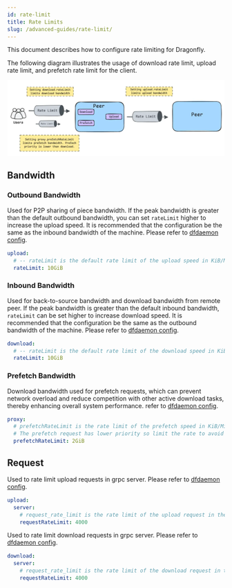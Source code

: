 ```yaml
---
id: rate-limit
title: Rate Limits
slug: /advanced-guides/rate-limit/
---
```


This document describes how to configure rate limiting for Dragonfly.

The following diagram illustrates the usage of download rate limit, upload rate limit,
and prefetch rate limit for the client.

![rate-limit](../resource/advanced-guides/rate-limit/rate-limit.webp)

## Bandwidth

### Outbound Bandwidth

Used for P2P sharing of piece bandwidth.
If the peak bandwidth is greater than the default outbound bandwidth,
you can set `rateLimit` higher to increase the upload speed.
It is recommended that the configuration be the same as the inbound bandwidth of the machine.
Please refer to [dfdaemon config](../reference/configuration/client/dfdaemon.md).

```yaml
upload:
  # -- rateLimit is the default rate limit of the upload speed in KiB/MiB/GiB per second, default is 10GiB/s.
  rateLimit: 10GiB
```

### Inbound Bandwidth

Used for back-to-source bandwidth and download bandwidth from remote peer.
If the peak bandwidth is greater than the default inbound bandwidth,
`rateLimit` can be set higher to increase download speed.
It is recommended that the configuration be the same as the outbound bandwidth of the machine.
Please refer to [dfdaemon config](../reference/configuration/client/dfdaemon.md).

```yaml
download:
  # -- rateLimit is the default rate limit of the download speed in KiB/MiB/GiB per second, default is 10GiB/s.
  rateLimit: 10GiB
```

### Prefetch Bandwidth

Download bandwidth used for prefetch requests, which can prevent network overload
and reduce competition with other active download tasks,
thereby enhancing overall system performance.
refer to [dfdaemon config](../reference/configuration/client/dfdaemon.md).

```yaml
proxy:
  # prefetchRateLimit is the rate limit of the prefetch speed in KiB/MiB/GiB per second, default is 2GiB/s.
  # The prefetch request has lower priority so limit the rate to avoid occupying the bandwidth impact other download tasks.
  prefetchRateLimit: 2GiB
```

## Request

Used to rate limit upload requests in grpc server.
Please refer to [dfdaemon config](../reference/configuration/client/dfdaemon.md).

```yaml
upload:
  server:
    # request_rate_limit is the rate limit of the upload request in the upload grpc server, default is 4000 req/s.
    requestRateLimit: 4000
```

Used to rate limit download requests in grpc server.
Please refer to [dfdaemon config](../reference/configuration/client/dfdaemon.md).

```yaml
download:
  server:
    # request_rate_limit is the rate limit of the download request in the download grpc server, default is 4000 req/s.
    requestRateLimit: 4000
```
